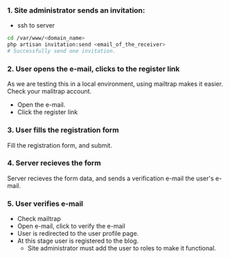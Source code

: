 ### 1. Site administrator sends an invitation:
- ssh to server
```bash
cd /var/www/<domain_name>
php artisan invitation:send <email_of_the_receiver>
# Successfully send one invitation.
```

### 2. User opens the e-mail, clicks to the register link
As we are testing this in a local environment, using mailtrap makes it easier.
Check your malitrap account.
- Open the e-mail.
- Click the register link

### 3. User fills the registration form
Fill the registration form, and submit.

### 4. Server recieves the form
Server recieves the form data, and sends a verification e-mail the user's e-mail.

### 5. User verifies e-mail
- Check mailtrap
- Open e-mail, click to verify the e-mail
- User is redirected to the user profile page.
- At this stage user is registered to the blog. 
  - Site administrator must add the user to roles to make it functional.

